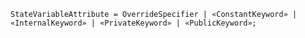 <!-- This file is generated automatically by infrastructure scripts. Please don't edit by hand. -->

```{ .ebnf .slang-ebnf #StateVariableAttribute }
StateVariableAttribute = OverrideSpecifier | «ConstantKeyword» | «InternalKeyword» | «PrivateKeyword» | «PublicKeyword»;
```

